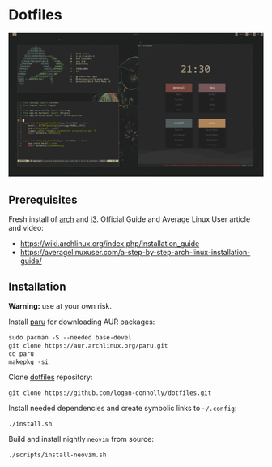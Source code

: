# Dotfiles

![](help/screenshot.png)

## Prerequisites

Fresh install of [arch](https://archlinux.org/) and [i3](https://i3wm.org/). Official Guide and Average Linux User article and video:

- https://wiki.archlinux.org/index.php/installation_guide
- https://averagelinuxuser.com/a-step-by-step-arch-linux-installation-guide/

## Installation

**Warning:** use at your own risk.

Install [paru](https://github.com/Morganamilo/paru) for downloading AUR packages:

```shell
sudo pacman -S --needed base-devel
git clone https://aur.archlinux.org/paru.git
cd paru
makepkg -si
```

Clone [dotfiles](https://github.com/logan-connolly/dotfiles) repository:

```shell
git clone https://github.com/logan-connolly/dotfiles.git
```

Install needed dependencies and create symbolic links to `~/.config`:

```shell
./install.sh
```

Build and install nightly `neovim` from source:

```shell
./scripts/install-neovim.sh
```
